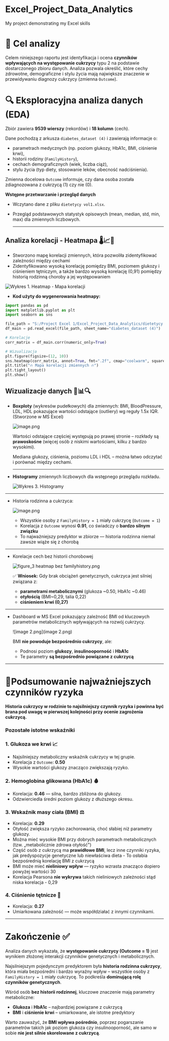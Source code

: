 # Excel_Project_Data_Analytics
 My project demonstrating my Excel skills 


# 🎯 Cel analizy

Celem niniejszego raportu jest identyfikacja i ocena **czynników wpływających na występowanie cukrzycy** typu 2 na podstawie dostarczonego zbioru danych. Analiza pozwala określić, które cechy zdrowotne, demograficzne i stylu życia mają największe znaczenie w przewidywaniu diagnozy cukrzycy (zmienna `Outcome`).


# 🔍 Eksploracyjna analiza danych (EDA)

Zbiór zawiera **9539 wierszy** (rekordów) i **18 kolumn** (cech).

Dane pochodzą z arkusza `diabetes_dataset (4)` i zawierają informacje o:

- parametrach medycznych (np. poziom glukozy, HbA1c, BMI, ciśnienie krwi),
- historii rodziny (`FamilyHistory`),
- cechach demograficznych (wiek, liczba ciąż),
- stylu życia (typ diety, stosowanie leków, obecność nadciśnienia).

Zmienna docelowa `Outcome` informuje, czy dana osoba została zdiagnozowana z cukrzycą (1) czy nie (0).

**Wstępne przetwarzanie i przegląd danych**

- Wczytano dane z pliku `dietetycy vol1.xlsx`.
- Przegląd podstawowych statystyk opisowych (mean, median, std, min, max) dla zmiennych liczbowych.
    
    ---
    

## **Analiza korelacji - Heatmapa** 🌡️📈🧠

- Stworzono mapę korelacji zmiennych, która pozwoliła zidentyfikować zależności między cechami
- Zidentyfikowano wysoką korelację pomiędzy BMI, poziomem glukozy i ciśnieniem tętniczym, a także bardzo wysoką korelację (0,91) pomiędzy historią rodzinną choroby a jej występowaniem

![Wykres 1. Heatmap - Mapa korelacji](Figure_1_heatmap.png)

- **Kod użyty do wygenerowania heatmapy:**

```python
import pandas as pd
import matplotlib.pyplot as plt
import seaborn as sns

file_path = "S:/Project Excel 1/Excel_Project_Data_Analytics/dietetycy vol1.xlsx"
df_main = pd.read_excel(file_path, sheet_name="diabetes_dataset (4)")

# Korelacje
corr_matrix = df_main.corr(numeric_only=True)

# Wizualizacja
plt.figure(figsize=(12, 10))
sns.heatmap(corr_matrix, annot=True, fmt=".2f", cmap="coolwarm", square=True)
plt.title("🔥 Mapa korelacji zmiennych 🔥")
plt.tight_layout()
plt.show()
```

## **Wizualizacje danych** 🎨📊🔍

- **Boxploty** (wykresów pudełkowych) dla zmiennych: BMI, BloodPressure, LDL, HDL pokazujące wartości odstające (outliery) wg reguły 1.5x IQR. (Stworzone w MS Excel)
    
    ![image.png](image.png)
    
    Wartości odstające częściej występują po prawej stronie – rozkłady są **prawoskośne** (więcej osób z niskimi wartościami, kilku z bardzo wysokimi). 
    
    Mediana glukozy, ciśnienia, poziomu LDL i HDL – można łatwo odczytać i porównać między cechami.
    
    ---
    
- **Histogramy** zmiennych liczbowych dla wstępnego przeglądu rozkładu.
    
    ![Wykres 3. Histogramy](Figure_2_Histogramy.png)
    

---

- Historia rodzinna a cukrzyca:
    
    ![image.png](image.png)
    
    - Wszystkie osoby z `FamilyHistory = 1` miały cukrzycę (`Outcome = 1`)
    - Korelacja z `Outcome` wynosi **0.91**, co świadczy o **bardzo silnym związku**
    - To najważniejszy predyktor w zbiorze — historia rodzinna niemal zawsze wiąże się z chorobą

---

- Korelacje cech bez historii chorobowej
    
    ![figure_3 heatmap bez familyhistory.png](figure_3_heatmap_bez_familyhistory.png)
    
    ✅ **Wniosek:** Gdy brak obciążeń genetycznych, cukrzyca jest silniej związana z:
    
    - **parametrami metabolicznymi** (glukoza ~0.50, HbA1c ~0.46)
    - **otyłością** (BMI~0,29, talia 0,22)
    - **ciśnieniem krwi (0,27)**

---

- Dashboard w MS Excel pokazujący zależność BMI od kluczowych parametrów metabolicznych wpływających na rozwój cukrzycy.
    
    ![image 2.png](image 2.png)
    
    BMI **nie powoduje bezpośrednio cukrzycy**, ale:
    
    - Podnosi poziom **glukozy**, **insulinooporność** i **HbA1c**
    - Te parametry **są bezpośrednio powiązane z cukrzycą**

---

# 🏁Podsumowanie najważniejszych czynników ryzyka

**Historia cukrzycy w rodzinie to najsilniejszy czynnik ryzyka i powinna być brana pod uwagę w pierwszej kolejności przy ocenie zagrożenia cukrzycą.**

### Pozostałe istotne wskaźniki

### 1. Glukoza we krwi 📈

- Najsilniejszy metaboliczny wskaźnik cukrzycy w tej grupie.
- Korelacja z `Outcome`: **0.50**
- Wysokie wartości glukozy znacząco zwiększają ryzyko.

### 2. Hemoglobina glikowana (HbA1c) 🩸

- Korelacja: **0.46** — silna, bardzo zbliżona do glukozy.
- Odzwierciedla średni poziom glukozy z dłuższego okresu.

### 3. Wskaźnik masy ciała (BMI) ⚖️

- Korelacja: **0.29**
- Otyłość zwiększa ryzyko zachorowania, choć słabiej niż parametry glukozy.
- Można mieć wysokie BMI przy dobrych parametrach metabolicznych (tzw. „metabolicznie zdrowa otyłość")
- Część osób z cukrzycą ma **prawidłowe BMI**, lecz inne czynniki ryzyka, jak predyspozycje genetyczne lub niewłaściwa dieta - To osłabia bezpośrednią korelację BMI z cukrzycą
- BMI może mieć **nieliniowy wpływ** — ryzyko wzrasta znacząco dopiero powyżej wartości 30
- Korelacja Pearsona **nie wykrywa** takich nieliniowych zależności stąd niska korelacja  - 0,29

### 4. Ciśnienie tętnicze 💉

- Korelacja: **0.27**
- Umiarkowana zależność — może współdziałać z innymi czynnikami.

---

# **Zakończenie** ✅

Analiza danych wykazała, że **występowanie cukrzycy (Outcome = 1)** jest wynikiem złożonej interakcji czynników genetycznych i metabolicznych.

 Najsilniejszym pojedynczym predyktorem była **historia rodzinna cukrzycy**, która miała bezpośredni i bardzo wyraźny wpływ – wszystkie osoby z `FamilyHistory = 1` miały cukrzycę. To podkreśla **dominującą rolę czynników genetycznych**.

Wśród osób **bez historii rodzinnej**, kluczowe znaczenie mają parametry metaboliczne:

- **Glukoza** i **HbA1c** – najbardziej powiązane z cukrzycą
- **BMI** i **ciśnienie krwi** – umiarkowane, ale istotne predyktory

Warto zauważyć, że **BMI wpływa pośrednio**, poprzez pogarszanie parametrów takich jak poziom glukoza czy insulinooporność, ale samo w sobie **nie jest silnie skorelowane z cukrzycą**.